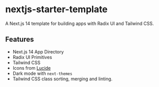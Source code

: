 # nextjs-starter-template

A Next.js 14 template for building apps with Radix UI and Tailwind CSS.

## Features

- Next.js 14 App Directory
- Radix UI Primitives
- Tailwind CSS
- Icons from [Lucide](https://lucide.dev)
- Dark mode with `next-themes`
- Tailwind CSS class sorting, merging and linting.
